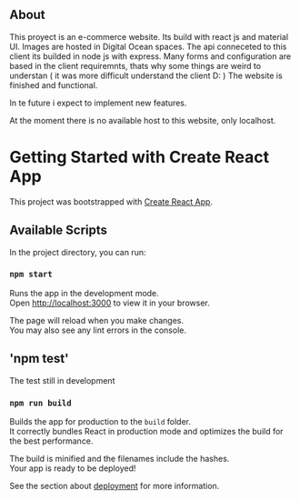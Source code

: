 ## About

This proyect is an e-commerce website. Its build with react js and material UI.
Images are hosted in Digital Ocean spaces. 
The api conneceted to this client its builded in node js with express.
Many forms and configuration are based in the client requiremnts, thats why some things are weird to understan ( it was more difficult understand the client D: )
The website is finished and functional.

In te future i expect to implement new features.

At the moment there is no available host to this website, only localhost.

# Getting Started with Create React App

This project was bootstrapped with [Create React App](https://github.com/facebook/create-react-app).

## Available Scripts

In the project directory, you can run:

### `npm start`

Runs the app in the development mode.\
Open [http://localhost:3000](http://localhost:3000) to view it in your browser.

The page will reload when you make changes.\
You may also see any lint errors in the console.
## 'npm test'
The test still in development
### `npm run build`

Builds the app for production to the `build` folder.\
It correctly bundles React in production mode and optimizes the build for the best performance.

The build is minified and the filenames include the hashes.\
Your app is ready to be deployed!

See the section about [deployment](https://facebook.github.io/create-react-app/docs/deployment) for more information.






